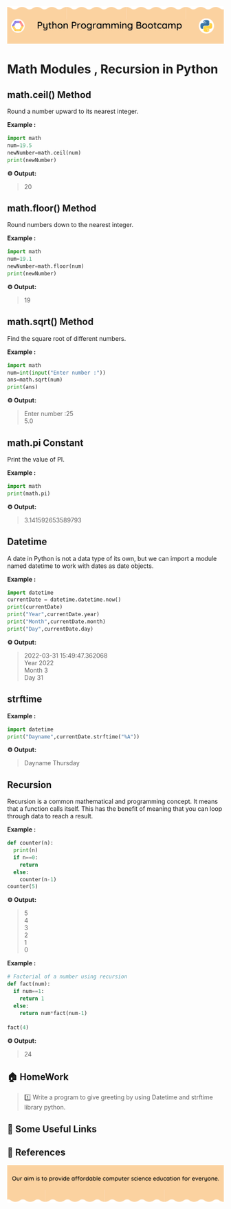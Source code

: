 <!-- HEADER -->
<p align="center">
  <img  src="./../assets/header.png?" />
</p>

# Math Modules , Recursion in Python

## math.ceil() Method

Round a number upward to its nearest integer.

**Example :**
```python
import math 
num=19.5
newNumber=math.ceil(num)
print(newNumber)
```
**⚙️ Output:**
>20

## math.floor() Method

Round numbers down to the nearest integer.

**Example :**
```python
import math 
num=19.1
newNumber=math.floor(num)
print(newNumber)
```
**⚙️ Output:**
>19

## math.sqrt() Method

Find the square root of different numbers.

**Example :**
```python
import math
num=int(input("Enter number :"))
ans=math.sqrt(num)
print(ans)
```
**⚙️ Output:**
>Enter number :25   
5.0 

## math.pi Constant

Print the value of PI.

**Example :**
```python
import math
print(math.pi)
```
**⚙️ Output:**
>3.141592653589793

## Datetime

A date in Python is not a data type of its own, but we can import a module named datetime to work with dates as date objects.

**Example :**
```python
import datetime
currentDate = datetime.datetime.now()
print(currentDate)
print("Year",currentDate.year)
print("Month",currentDate.month)
print("Day",currentDate.day)
```
**⚙️ Output:**
>2022-03-31 15:49:47.362068    
Year 2022    
Month 3    
Day 31

## strftime 

**Example :**
```python
import datetime
print("Dayname",currentDate.strftime("%A"))
```
**⚙️ Output:**
>Dayname Thursday

## Recursion

Recursion is a common mathematical and programming concept. It means that a function calls itself. This has the benefit of meaning that you can loop through data to reach a result.

**Example :**
```python
def counter(n):
  print(n)
  if n==0:
    return
  else:
    counter(n-1)
counter(5)
```
**⚙️ Output:**
>5    
4   
3   
2        
1   
0   

**Example :**
```python
# Factorial of a number using recursion
def fact(num):
  if num==1:
    return 1
  else:
    return num*fact(num-1)

fact(4)
```
**⚙️ Output:**
>24

## 🏠 HomeWork
>1️⃣ Write a program to give greeting by using Datetime and strftime library python.

## 🔗 Some Useful Links

## 📖 References

<!-- FOOTER -->
<p align="center">
  <img  src="./../assets/footer.png" />
</p>  